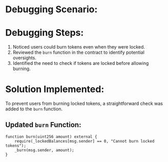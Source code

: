 # Debugging Scenario:
# Debugging Steps:

1. Noticed users could burn tokens even when they were locked.
2. Reviewed the `burn` function in the contract to identify potential oversights.
3. Identified the need to check if tokens are locked before allowing burning.

# Solution Implemented:

To prevent users from burning locked tokens, a straightforward check was added to the `burn` function.

## Updated `burn` Function:

```solidity
function burn(uint256 amount) external {
    require(_lockedBalances[msg.sender] == 0, "Cannot burn locked tokens");
    _burn(msg.sender, amount);
}
